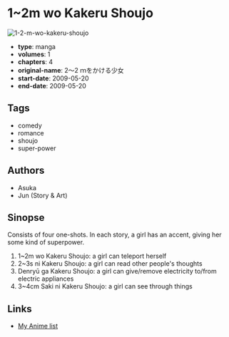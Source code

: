 # 1~2m wo Kakeru Shoujo

![1-2-m-wo-kakeru-shoujo](https://cdn.myanimelist.net/images/manga/1/39148.jpg)

-   **type**: manga
-   **volumes**: 1
-   **chapters**: 4
-   **original-name**: 2〜2 ｍをかける少女
-   **start-date**: 2009-05-20
-   **end-date**: 2009-05-20

## Tags

-   comedy
-   romance
-   shoujo
-   super-power

## Authors

-   Asuka
-   Jun (Story & Art)

## Sinopse

Consists of four one-shots. In each story, a girl has an accent, giving her some kind of superpower.

1. 1~2m wo Kakeru Shoujo: a girl can teleport herself
2. 2~3s ni Kakeru Shoujo: a girl can read other people's thoughts
3. Denryū ga Kakeru Shoujo: a girl can give/remove electricity to/from electric appliances
4. 3~4cm Saki ni Kakeru Shoujo: a girl can see through things

## Links

-   [My Anime list](https://myanimelist.net/manga/24204/12m_wo_Kakeru_Shoujo)

